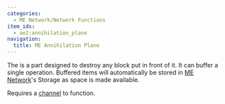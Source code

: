```yaml
---
categories:
  - ME Network/Network Functions
item_ids:
  - ae2:annihilation_plane
navigation:
  title: ME Annihilation Plane
---
```


The <ItemLink id="annihilation_plane"/> is a
part designed to destroy any block put in front of it. It can buffer a single
operation. Buffered items will automatically be stored in [ME Network](../../me-network.md)'s
Storage as space is made available.

Requires a [channel](../channels.md) to function.

<RecipeFor id="annihilation_plane" />
